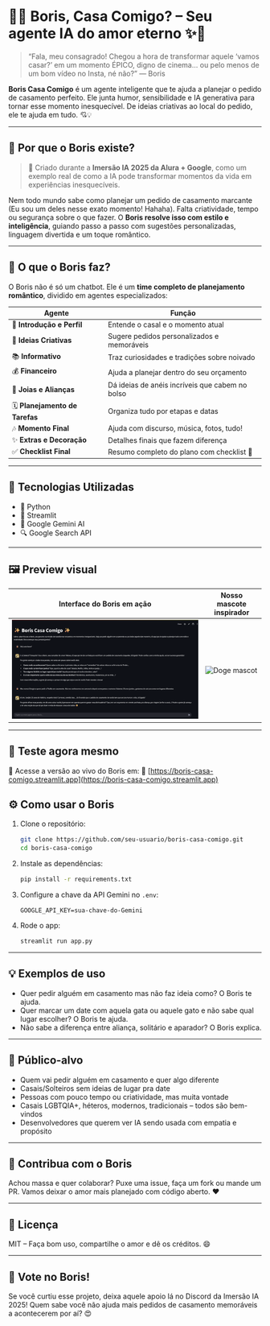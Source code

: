# 💍✨ Boris, Casa Comigo? – Seu agente IA do amor eterno ✨💍

> “Fala, meu consagrado! Chegou a hora de transformar aquele ‘vamos casar?’ em um momento ÉPICO, digno de cinema... ou pelo menos de um bom vídeo no Insta, né não?” — Boris

**Boris Casa Comigo** é um agente inteligente que te ajuda a planejar o pedido de casamento perfeito. Ele junta humor, sensibilidade e IA generativa para tornar esse momento inesquecível. De ideias criativas ao local do pedido, ele te ajuda em tudo. 💘💡

---

## 🎯 Por que o Boris existe?

> 🧠 Criado durante a **Imersão IA 2025 da Alura + Google**, como um exemplo real de como a IA pode transformar momentos da vida em experiências inesquecíveis.

Nem todo mundo sabe como planejar um pedido de casamento marcante (Eu sou um deles nesse exato momento! Hahaha). Falta criatividade, tempo ou segurança sobre o que fazer. O **Boris resolve isso com estilo e inteligência**, guiando passo a passo com sugestões personalizadas, linguagem divertida e um toque romântico.

---

## 🧠 O que o Boris faz?

O Boris não é só um chatbot. Ele é um **time completo de planejamento romântico**, dividido em agentes especializados:

| Agente                          | Função                                          |
| ------------------------------- | ----------------------------------------------- |
| 💬 **Introdução e Perfil**      | Entende o casal e o momento atual               |
| 🎨 **Ideias Criativas**         | Sugere pedidos personalizados e memoráveis      |
| 📚 **Informativo**              | Traz curiosidades e tradições sobre noivado     |
| 💰 **Financeiro**               | Ajuda a planejar dentro do seu orçamento        |
| 💍 **Joias e Alianças**         | Dá ideias de anéis incríveis que cabem no bolso |
| 🗓️ **Planejamento de Tarefas** | Organiza tudo por etapas e datas                |
| 🎶 **Momento Final**            | Ajuda com discurso, música, fotos, tudo!        |
| ✨ **Extras e Decoração**        | Detalhes finais que fazem diferença             |
| ✅ **Checklist Final**           | Resumo completo do plano com checklist 💯       |

---

## 🚀 Tecnologias Utilizadas

* 🐍 Python
* 🧼 Streamlit
* 🤖 Google Gemini AI
* 🔍 Google Search API

---

## 🖼️ Preview visual

| Interface do Boris em ação                        | Nosso mascote inspirador          |
| ------------------------------------------------- | --------------------------------- |
| ![Chat com o Boris](https://github.com/GuiiLuiss/boris-casa-comigo/blob/main/imagem/Boris_Casa_Cmg.png) | ![Doge mascot](https://camo.githubusercontent.com/6f83a6685d4d6265d664731c0b1ccca8f0a75184a0bee569577f55d9a20a46a6/68747470733a2f2f74322e7475646f63646e2e6e65742f3330383537333f773d36343626683d323834) |

---

## 🧪 Teste agora mesmo

📲 Acesse a versão ao vivo do Boris em:
🔗 [https://boris-casa-comigo.streamlit.app](https://boris-casa-comigo.streamlit.app)

## ⚙️ Como usar o Boris

1. Clone o repositório:

   ```bash
   git clone https://github.com/seu-usuario/boris-casa-comigo.git
   cd boris-casa-comigo
   ```

2. Instale as dependências:

   ```bash
   pip install -r requirements.txt
   ```

3. Configure a chave da API Gemini no `.env`:

   ```env
   GOOGLE_API_KEY=sua-chave-do-Gemini
   ```

4. Rode o app:

   ```bash
   streamlit run app.py
   ```

---

## 💡 Exemplos de uso

* Quer pedir alguém em casamento mas não faz ideia como? O Boris te ajuda.
* Quer marcar um date com aquela gata ou aquele gato e não sabe qual lugar escolher? O Boris te ajuda.
* Não sabe a diferença entre aliança, solitário e aparador? O Boris explica.

---

## 🫶 Público-alvo

* Quem vai pedir alguém em casamento e quer algo diferente
* Casais/Solteiros sem ideias de lugar pra date
* Pessoas com pouco tempo ou criatividade, mas muita vontade
* Casais LGBTQIA+, héteros, modernos, tradicionais – todos são bem-vindos
* Desenvolvedores que querem ver IA sendo usada com empatia e propósito

---

## 🙌 Contribua com o Boris

Achou massa e quer colaborar? Puxe uma issue, faça um fork ou mande um PR.
Vamos deixar o amor mais planejado com código aberto. ❤️

---

## 📜 Licença

MIT – Faça bom uso, compartilhe o amor e dê os créditos. 😄

---

## 🌟 Vote no Boris!

Se você curtiu esse projeto, deixa aquele apoio lá no Discord da Imersão IA 2025!
Quem sabe você não ajuda mais pedidos de casamento memoráveis a acontecerem por aí? 😍

